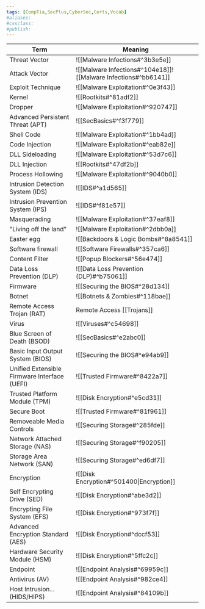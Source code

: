 ```yaml
---
tags: [CompTia,SecPlus,CyberSec,Certs,Vocab]
#aliases:
#cssclass:
#publish:
---
```


| Term                                         | Meaning                                                                  |
| -------------------------------------------- | ------------------------------------------------------------------------ |
| Threat Vector                                                | ![[Malware Infections#^3b3e5e]]                                |
| Attack Vector                                                | ![[Malware Infections#^104e18]]![[Malware Infections#^bb6141]] |
| Exploit Technique                                            | ![[Malware Exploitation#^0e3f43]]                              |
| Kernel                                                       | ![[Rootkits#^81adf2]]                                          |
| Dropper                                                      | ![[Malware Exploitation#^920747]]                              |
| Advanced Persistent Threat (APT)                             | ![[SecBasics#^f3f779]]                                         |
| Shell Code                                                   | ![[Malware Exploitation#^1bb4ad]]                              |
| Code Injection                                               | ![[Malware Exploitation#^eab82e]]                              |
| DLL Sideloading                                              | ![[Malware Exploitation#^53d7c6]]                              |
| DLL Injection                                                | ![[Rootkits#^47df2b]]                                          |
| Process Hollowing                                            | ![[Malware Exploitation#^9040b0]]                              |
| Intrusion Detection System (IDS)                             | ![[IDS#^a1d565]]                                               |
| Intrusion Prevention System (IPS)                            | ![[IDS#^f81e57]]                                               |
| Masquerading                                                 | ![[Malware Exploitation#^37eaf8]]                              |
| "Living off the land"                                        | ![[Malware Exploitation#^2dbb0a]]                              |
| Easter egg                                   | ![[Backdoors & Logic Bombs#^8a8541]]                                     |
| Software firewall                            | ![[Software Firewalls#^357ca6]]                                          |
| Content Filter                               | ![[Popup Blockers#^56e474]]                                              |
| Data Loss Prevention (DLP)                   | ![[Data Loss Prevention (DLP)#^b75061]] |
| Firmware                                     | ![[Securing the BIOS#^28d134]]                                           |
| Botnet                                       | ![[Botnets & Zombies#^118bae]]                                           |
| Remote Access Trojan (RAT)                   | Remote Access [[Trojans]]                                                |
| Virus                                        | ![[Viruses#^c54698]]                                                     |
| Blue Screen of Death (BSOD)                  | ![[SecBasics#^e2abc0]]                                                   |
| Basic Input Output System (BIOS)             | ![[Securing the BIOS#^e94ab9]]                                           |
| Unified Extensible Firmware Interface (UEFI) | ![[Trusted Firmware#^8422a7]]                                            |
| Trusted Platform Module (TPM)                | ![[Disk Encryption#^e5cd31]]                                             |
| Secure Boot                                  | ![[Trusted Firmware#^81f961]]                                            |
| Removeable Media Controls                    | ![[Securing Storage#^285fde]]                                            |
| Network Attached Storage (NAS)               | ![[Securing Storage#^f90205]]                                            |
| Storage Area Network (SAN)                   | ![[Securing Storage#^ed6df7]]                                            |
| Encryption                                   | ![[Disk Encryption#^501400\|Encryption]]                                 |
| Self Encrypting Drive (SED)                  | ![[Disk Encryption#^abe3d2]]                                             |
| Encrypting File System (EFS)                 | ![[Disk Encryption#^973f7f]]                                             |
| Advanced Encryption Standard (AES)           | ![[Disk Encryption#^dccf53]]                                             |
| Hardware Security Module (HSM)               | ![[Disk Encryption#^5ffc2c]]                                             |
| Endpoint                                     | ![[Endpoint Analysis#^69959c]]                                           |
| Antivirus (AV)                               | ![[Endpoint Analysis#^982ce4]]                                           |
| Host Intrusion... (HIDS/HIPS)                | ![[Endpoint Analysis#^84109b]]                                           |